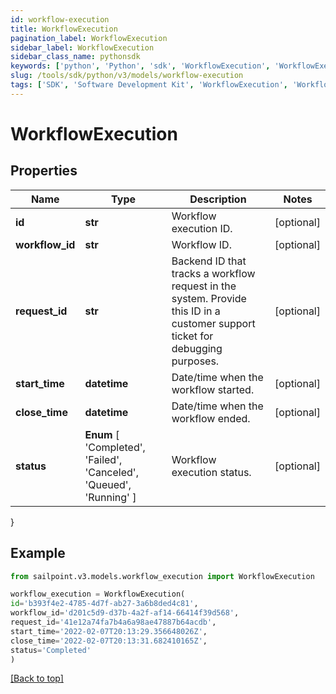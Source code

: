 ```yaml
---
id: workflow-execution
title: WorkflowExecution
pagination_label: WorkflowExecution
sidebar_label: WorkflowExecution
sidebar_class_name: pythonsdk
keywords: ['python', 'Python', 'sdk', 'WorkflowExecution', 'WorkflowExecution'] 
slug: /tools/sdk/python/v3/models/workflow-execution
tags: ['SDK', 'Software Development Kit', 'WorkflowExecution', 'WorkflowExecution']
---
```


# WorkflowExecution


## Properties

Name | Type | Description | Notes
------------ | ------------- | ------------- | -------------
**id** | **str** | Workflow execution ID. | [optional] 
**workflow_id** | **str** | Workflow ID. | [optional] 
**request_id** | **str** | Backend ID that tracks a workflow request in the system. Provide this ID in a customer support ticket for debugging purposes. | [optional] 
**start_time** | **datetime** | Date/time when the workflow started. | [optional] 
**close_time** | **datetime** | Date/time when the workflow ended. | [optional] 
**status** |  **Enum** [  'Completed',    'Failed',    'Canceled',    'Queued',    'Running' ] | Workflow execution status. | [optional] 
}

## Example

```python
from sailpoint.v3.models.workflow_execution import WorkflowExecution

workflow_execution = WorkflowExecution(
id='b393f4e2-4785-4d7f-ab27-3a6b8ded4c81',
workflow_id='d201c5d9-d37b-4a2f-af14-66414f39d568',
request_id='41e12a74fa7b4a6a98ae47887b64acdb',
start_time='2022-02-07T20:13:29.356648026Z',
close_time='2022-02-07T20:13:31.682410165Z',
status='Completed'
)

```
[[Back to top]](#) 

